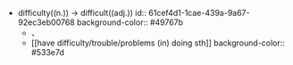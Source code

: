 - difficulty((n.)) -> difficult((adj.))
  id:: 61cef4d1-1cae-439a-9a67-92ec3eb00768
  background-color:: #49767b
	- 、
	- [[have difficulty/trouble/problems (in) doing sth]]
	  background-color:: #533e7d